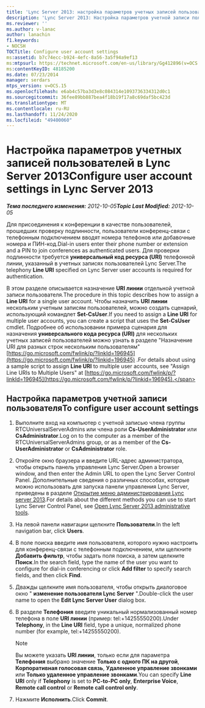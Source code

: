 ```yaml
---
title: 'Lync Server 2013: настройка параметров учетных записей пользователей'
description: 'Lync Server 2013: Настройка параметров учетной записи пользователя.'
ms.reviewer: ''
ms.author: v-lanac
author: lanachin
f1.keywords:
- NOCSH
TOCTitle: Configure user account settings
ms:assetid: b7c74ecc-b924-4efc-8a56-3a5f94a9ef13
ms:mtpsurl: https://technet.microsoft.com/en-us/library/Gg412896(v=OCS.15)
ms:contentKeyID: 48185200
ms.date: 07/23/2014
manager: serdars
mtps_version: v=OCS.15
ms.openlocfilehash: e6ab4c57ba3d3e8c084314e1093736334312d0c1
ms.sourcegitcommit: 36fee89bb887bea4f18b19f17a8c69daf5bc423d
ms.translationtype: MT
ms.contentlocale: ru-RU
ms.lasthandoff: 11/24/2020
ms.locfileid: "49400060"
---
```

# <a name="configure-user-account-settings-in-lync-server-2013"></a><span data-ttu-id="12d0d-103">Настройка параметров учетных записей пользователей в Lync Server 2013</span><span class="sxs-lookup"><span data-stu-id="12d0d-103">Configure user account settings in Lync Server 2013</span></span>

<div data-xmlns="http://www.w3.org/1999/xhtml">

<div class="topic" data-xmlns="http://www.w3.org/1999/xhtml" data-msxsl="urn:schemas-microsoft-com:xslt" data-cs="https://msdn.microsoft.com/">

<div data-asp="https://msdn2.microsoft.com/asp">



</div>

<div id="mainSection">

<div id="mainBody"><span data-ttu-id="12d0d-104">

<span> </span></span><span class="sxs-lookup"><span data-stu-id="12d0d-104">

<span> </span></span></span>

<span data-ttu-id="12d0d-105">_**Тема последнего изменения:** 2012-10-05_</span><span class="sxs-lookup"><span data-stu-id="12d0d-105">_**Topic Last Modified:** 2012-10-05_</span></span>

<span data-ttu-id="12d0d-106">Для присоединения к конференции в качестве пользователей, прошедших проверку подлинности, пользователи конференц-связи с телефонным подключением вводят номера телефонов или добавочные номера и ПИН-код.</span><span class="sxs-lookup"><span data-stu-id="12d0d-106">Dial-in users enter their phone number or extension and a PIN to join conferences as authenticated users.</span></span> <span data-ttu-id="12d0d-107">Для проверки подлинности требуется **универсальный код ресурса (URI)** телефонной линии, указанный в учетных записях пользователей Lync Server.</span><span class="sxs-lookup"><span data-stu-id="12d0d-107">The telephony **Line URI** specified on Lync Server user accounts is required for authentication.</span></span>

<span data-ttu-id="12d0d-108">В этом разделе описывается назначение **URI линии** отдельной учетной записи пользователя.</span><span class="sxs-lookup"><span data-stu-id="12d0d-108">The procedure in this topic describes how to assign a **Line URI** for a single user account.</span></span> <span data-ttu-id="12d0d-109">Чтобы назначить **URI линии** нескольким учетным записям пользователей, можно создать сценарий, использующий командлет **Set-CsUser**.</span><span class="sxs-lookup"><span data-stu-id="12d0d-109">If you need to assign a **Line URI** for multiple user accounts, you can create a script that uses the **Set-CsUser** cmdlet.</span></span> <span data-ttu-id="12d0d-110">Подробнее об использовании примера сценария для назначения **универсального кода ресурса (URI)** для нескольких учетных записей пользователей можно узнать в разделе "Назначение URI для разных строк нескольким пользователям" [https://go.microsoft.com/fwlink/p/?linkId=196945](https://go.microsoft.com/fwlink/p/?linkid=196945) .</span><span class="sxs-lookup"><span data-stu-id="12d0d-110">For details about using a sample script to assign **Line URI** to multiple user accounts, see "Assign Line URIs to Multiple Users" at [https://go.microsoft.com/fwlink/p/?linkId=196945](https://go.microsoft.com/fwlink/p/?linkid=196945).</span></span>

<div>

## <a name="to-configure-user-account-settings"></a><span data-ttu-id="12d0d-111">Настройка параметров учетной записи пользователя</span><span class="sxs-lookup"><span data-stu-id="12d0d-111">To configure user account settings</span></span>

1.  <span data-ttu-id="12d0d-112">Выполните вход на компьютер с учетной записью члена группы RTCUniversalServerAdmins или члена роли **Cs-UserAdministrator** или **CsAdministrator**.</span><span class="sxs-lookup"><span data-stu-id="12d0d-112">Log on to the computer as a member of the RTCUniversalServerAdmins group, or as a member of the **Cs-UserAdministrator** or **CsAdministrator** role.</span></span>

2.  <span data-ttu-id="12d0d-113">Откройте окно браузера и введите URL-адрес администратора, чтобы открыть панель управления Lync Server.</span><span class="sxs-lookup"><span data-stu-id="12d0d-113">Open a browser window, and then enter the Admin URL to open the Lync Server Control Panel.</span></span> <span data-ttu-id="12d0d-114">Дополнительные сведения о различных способах, которые можно использовать для запуска панели управления Lync Server, приведены в разделе [Открытие меню администрирования Lync server 2013](lync-server-2013-open-lync-server-administrative-tools.md).</span><span class="sxs-lookup"><span data-stu-id="12d0d-114">For details about the different methods you can use to start Lync Server Control Panel, see [Open Lync Server 2013 administrative tools](lync-server-2013-open-lync-server-administrative-tools.md).</span></span>

3.  <span data-ttu-id="12d0d-115">На левой панели навигации щелкните **Пользователи**.</span><span class="sxs-lookup"><span data-stu-id="12d0d-115">In the left navigation bar, click **Users**.</span></span>

4.  <span data-ttu-id="12d0d-116">В поле поиска введите имя пользователя, которого нужно настроить для конференц-связи с телефонным подключением, или щелкните **Добавить фильтр**, чтобы задать поля поиска, а затем щелкните **Поиск**.</span><span class="sxs-lookup"><span data-stu-id="12d0d-116">In the search field, type the name of the user you want to configure for dial-in conferencing or click **Add filter** to specify search fields, and then click **Find**.</span></span>

5.  <span data-ttu-id="12d0d-117">Дважды щелкните имя пользователя, чтобы открыть диалоговое окно " **изменение пользователя Lync Server** ".</span><span class="sxs-lookup"><span data-stu-id="12d0d-117">Double-click the user name to open the **Edit Lync Server User** dialog box.</span></span>

6.  <span data-ttu-id="12d0d-118">В разделе **Телефония** введите уникальный нормализованный номер телефона в поле **URI линии** (пример: tel:+14255550200).</span><span class="sxs-lookup"><span data-stu-id="12d0d-118">Under **Telephony**, in the **Line URI** field, type a unique, normalized phone number (for example, tel:+14255550200).</span></span>
    
    <div>
    

    > [!NOTE]  
    > <span data-ttu-id="12d0d-119">Вы можете указать <STRONG>URI линии</STRONG>, только если для параметра <STRONG>Телефония</STRONG> выбрано значение <STRONG>Только с одного ПК на другой</STRONG>, <STRONG>Корпоративная голосовая связь</STRONG>, <STRONG>Удаленное управление звонками</STRONG> или <STRONG>Только удаленное управление звонками</STRONG>.</span><span class="sxs-lookup"><span data-stu-id="12d0d-119">You can specify <STRONG>Line URI</STRONG> only if <STRONG>Telephony</STRONG> is set to <STRONG>PC-to-PC only</STRONG>, <STRONG>Enterprise Voice</STRONG>, <STRONG>Remote call control</STRONG> or <STRONG>Remote call control only</STRONG>.</span></span>

    
    </div>

7.  <span data-ttu-id="12d0d-120">Нажмите **Исполнить**.</span><span class="sxs-lookup"><span data-stu-id="12d0d-120">Click **Commit**.</span></span>

<span data-ttu-id="12d0d-121"></div>

</div>

<span> </span>

</div>

</div>

</span><span class="sxs-lookup"><span data-stu-id="12d0d-121"></div>

</div>

<span> </span>

</div>

</div>

</span></span></div>

